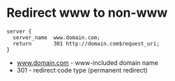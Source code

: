 # Redirect www to non-www

```nginx
server {
  server_name  www.domain.com;
  return       301 http://domain.com$request_uri;
}
```

- www.domain.com - www-included domain name
- 301 - redirect code type (permanent redirect)
